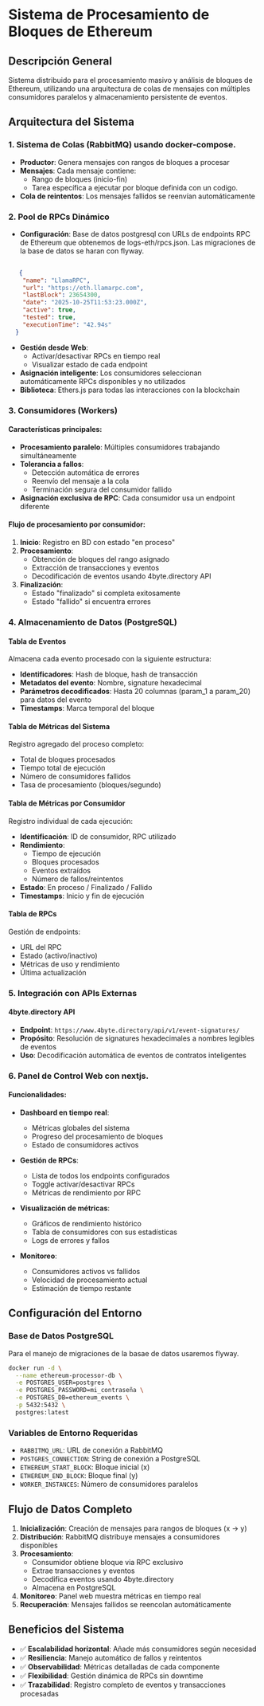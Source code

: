# Sistema de Procesamiento de Bloques de Ethereum

## Descripción General
Sistema distribuido para el procesamiento masivo y análisis de bloques de Ethereum, utilizando una arquitectura de colas de mensajes con múltiples consumidores paralelos y almacenamiento persistente de eventos.

## Arquitectura del Sistema

### 1. Sistema de Colas (RabbitMQ) usando docker-compose.
- **Productor**: Genera mensajes con rangos de bloques a procesar
- **Mensajes**: Cada mensaje contiene:
  - Rango de bloques (inicio-fin)
  - Tarea específica a ejecutar por bloque definida con un codigo.
- **Cola de reintentos**: Los mensajes fallidos se reenvían automáticamente

### 2. Pool de RPCs Dinámico
- **Configuración**: Base de datos postgresql con URLs de endpoints RPC de Ethereum que obtenemos de logs-eth/rpcs.json. Las migraciones de la base de datos se haran con flyway.

```json
   
   {
    "name": "LlamaRPC",
    "url": "https://eth.llamarpc.com",
    "lastBlock": 23654300,
    "date": "2025-10-25T11:53:23.000Z",
    "active": true,
    "tested": true,
    "executionTime": "42.94s"
  }
  ```

- **Gestión desde Web**: 
  - Activar/desactivar RPCs en tiempo real
  - Visualizar estado de cada endpoint
- **Asignación inteligente**: Los consumidores seleccionan automáticamente RPCs disponibles y no utilizados
- **Biblioteca**: Ethers.js para todas las interacciones con la blockchain

### 3. Consumidores (Workers)

#### Características principales:
- **Procesamiento paralelo**: Múltiples consumidores trabajando simultáneamente
- **Tolerancia a fallos**: 
  - Detección automática de errores
  - Reenvío del mensaje a la cola
  - Terminación segura del consumidor fallido
- **Asignación exclusiva de RPC**: Cada consumidor usa un endpoint diferente

#### Flujo de procesamiento por consumidor:
1. **Inicio**: Registro en BD con estado "en proceso"
2. **Procesamiento**: 
   - Obtención de bloques del rango asignado
   - Extracción de transacciones y eventos
   - Decodificación de eventos usando 4byte.directory API
3. **Finalización**: 
   - Estado "finalizado" si completa exitosamente
   - Estado "fallido" si encuentra errores

### 4. Almacenamiento de Datos (PostgreSQL)

#### Tabla de Eventos
Almacena cada evento procesado con la siguiente estructura:
- **Identificadores**: Hash de bloque, hash de transacción
- **Metadatos del evento**: Nombre, signature hexadecimal
- **Parámetros decodificados**: Hasta 20 columnas (param_1 a param_20) para datos del evento
- **Timestamps**: Marca temporal del bloque

#### Tabla de Métricas del Sistema
Registro agregado del proceso completo:
- Total de bloques procesados
- Tiempo total de ejecución
- Número de consumidores fallidos
- Tasa de procesamiento (bloques/segundo)

#### Tabla de Métricas por Consumidor
Registro individual de cada ejecución:
- **Identificación**: ID de consumidor, RPC utilizado
- **Rendimiento**: 
  - Tiempo de ejecución
  - Bloques procesados
  - Eventos extraídos
  - Número de fallos/reintentos
- **Estado**: En proceso / Finalizado / Fallido
- **Timestamps**: Inicio y fin de ejecución

#### Tabla de RPCs
Gestión de endpoints:
- URL del RPC
- Estado (activo/inactivo)
- Métricas de uso y rendimiento
- Última actualización

### 5. Integración con APIs Externas

#### 4byte.directory API
- **Endpoint**: `https://www.4byte.directory/api/v1/event-signatures/`
- **Propósito**: Resolución de signatures hexadecimales a nombres legibles de eventos
- **Uso**: Decodificación automática de eventos de contratos inteligentes

### 6. Panel de Control Web con nextjs.

#### Funcionalidades:
- **Dashboard en tiempo real**:
  - Métricas globales del sistema
  - Progreso del procesamiento de bloques
  - Estado de consumidores activos
  
- **Gestión de RPCs**:
  - Lista de todos los endpoints configurados
  - Toggle activar/desactivar RPCs
  - Métricas de rendimiento por RPC
  
- **Visualización de métricas**:
  - Gráficos de rendimiento histórico
  - Tabla de consumidores con sus estadísticas
  - Logs de errores y fallos
  
- **Monitoreo**:
  - Consumidores activos vs fallidos
  - Velocidad de procesamiento actual
  - Estimación de tiempo restante

## Configuración del Entorno

### Base de Datos PostgreSQL
Para el manejo de migraciones de la basae de datos usaremos flyway.

```bash
docker run -d \
  --name ethereum-processor-db \
  -e POSTGRES_USER=postgres \
  -e POSTGRES_PASSWORD=mi_contraseña \
  -e POSTGRES_DB=ethereum_events \
  -p 5432:5432 \
  postgres:latest
```

### Variables de Entorno Requeridas
- `RABBITMQ_URL`: URL de conexión a RabbitMQ
- `POSTGRES_CONNECTION`: String de conexión a PostgreSQL
- `ETHEREUM_START_BLOCK`: Bloque inicial (x)
- `ETHEREUM_END_BLOCK`: Bloque final (y)
- `WORKER_INSTANCES`: Número de consumidores paralelos

## Flujo de Datos Completo

1. **Inicialización**: Creación de mensajes para rangos de bloques (x → y)
2. **Distribución**: RabbitMQ distribuye mensajes a consumidores disponibles
3. **Procesamiento**: 
   - Consumidor obtiene bloque via RPC exclusivo
   - Extrae transacciones y eventos
   - Decodifica eventos usando 4byte.directory
   - Almacena en PostgreSQL
4. **Monitoreo**: Panel web muestra métricas en tiempo real
5. **Recuperación**: Mensajes fallidos se reencolan automáticamente

## Beneficios del Sistema

- ✅ **Escalabilidad horizontal**: Añade más consumidores según necesidad
- ✅ **Resiliencia**: Manejo automático de fallos y reintentos
- ✅ **Observabilidad**: Métricas detalladas de cada componente
- ✅ **Flexibilidad**: Gestión dinámica de RPCs sin downtime
- ✅ **Trazabilidad**: Registro completo de eventos y transacciones procesadas